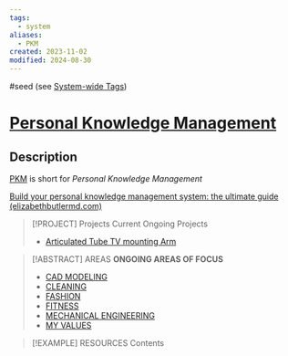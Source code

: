 ```yaml
---
tags:
  - system
aliases:
  - PKM
created: 2023-11-02
modified: 2024-08-30
---
```

#seed  (see [System-wide Tags](../../3RESOURCES/STANDARDS/System-wide%20Tags.md))
# [Personal Knowledge Management](.md)
## Description
[PKM](.md) is short for *Personal Knowledge Management*

[Build your personal knowledge management system: the ultimate guide (elizabethbutlermd.com)](https://elizabethbutlermd.com/personal-knowledge-management/)


> [!PROJECT] Projects
> Current Ongoing Projects
> - [Articulated Tube TV mounting Arm](../../1PROJECTS/Articulated%20TV%20mounting%20Arm%20Drawings.md)


> [!ABSTRACT] AREAS
> **ONGOING AREAS OF FOCUS**
> - [CAD MODELING](../../../2AREAS/CAD%20MODELING/CAD%20Modeling.md)
> - [CLEANING](../../../2AREAS/CLEANING/Cleaning%20MOC.md)
> - [FASHION](../../../2AREAS/FASHION/My%20Capsule%20Wardrobe%20-%20Fall%202023.md)
> - [FITNESS](../../../2AREAS/FITNESS/Fitness%20Pyramid.md)
> - [MECHANICAL ENGINEERING](../MECHANICAL%20ENGINEERING/Mechanical%20Engineering%20MOC.md)
> - [MY VALUES](../../../2AREAS/PERSONAL%20DEVELOPMENT/Values.md)


> [!EXAMPLE] RESOURCES
> Contents
